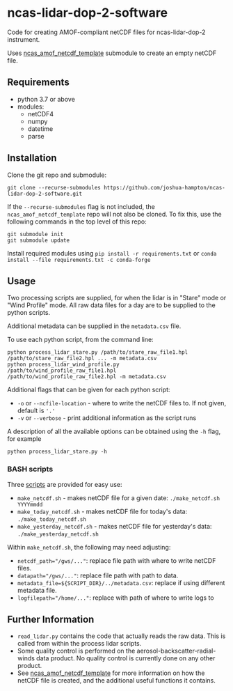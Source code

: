 # ncas-lidar-dop-2-software

Code for creating AMOF-compliant netCDF files for ncas-lidar-dop-2 instrument.

Uses [ncas_amof_netcdf_template] submodule to create an empty netCDF file.

## Requirements
* python 3.7 or above
* modules:
  * netCDF4
  * numpy
  * datetime
  * parse


## Installation

Clone the git repo and submodule:
```
git clone --recurse-submodules https://github.com/joshua-hampton/ncas-lidar-dop-2-software.git
```

If the `--recurse-submodules` flag is not included, the `ncas_amof_netcdf_template` repo will not also be cloned. To fix this, use the following commands in the top level of this repo:
```
git submodule init
git submodule update
```

Install required modules using `pip install -r requirements.txt` or `conda install --file requirements.txt -c conda-forge`


## Usage

Two processing scripts are supplied, for when the lidar is in "Stare" mode or "Wind Profile" mode. All raw data files for a day are to be supplied to the python scripts.

Additional metadata can be supplied in the `metadata.csv` file.

To use each python script, from the command line:
```
python process_lidar_stare.py /path/to/stare_raw_file1.hpl /path/to/stare_raw_file2.hpl ... -m metadata.csv
python process_lidar_wind_profile.py /path/to/wind_profile_raw_file1.hpl /path/to/wind_profile_raw_file2.hpl -m metadata.csv
```
Additional flags that can be given for each python script:
* `-o` or `--ncfile-location` - where to write the netCDF files to. If not given, default is `'.'`
* `-v` or `--verbose` - print additional information as the script runs


A description of all the available options can be obtained using the `-h` flag, for example
```
python process_lidar_stare.py -h
```

### BASH scripts

Three [scripts] are provided for easy use:
* `make_netcdf.sh` - makes netCDF file for a given date: `./make_netcdf.sh YYYYmmdd`
* `make_today_netcdf.sh` - makes netCDF file for today's data: `./make_today_netcdf.sh`
* `make_yesterday_netcdf.sh` - makes netCDF file for yesterday's data: `./make_yesterday_netcdf.sh`

Within `make_netcdf.sh`, the following may need adjusting:
* `netcdf_path="/gws/..."`: replace file path with where to write netCDF files.
* `datapath="/gws/..."`: replace file path with path to data.
* `metadata_file=${SCRIPT_DIR}/../metadata.csv`: replace if using different metadata file.
* `logfilepath="/home/..."`: replace with path of where to write logs to


[scripts]: scripts

## Further Information

* `read_lidar.py` contains the code that actually reads the raw data. This is called from within the process lidar scripts.
* Some quality control is performed on the aerosol-backscatter-radial-winds data product. No quality control is currently done on any other product.
* See [ncas_amof_netcdf_template] for more information on how the netCDF file is created, and the additional useful functions it contains.

[ncas_amof_netcdf_template]: https://github.com/joshua-hampton/ncas_amof_netcdf_template
